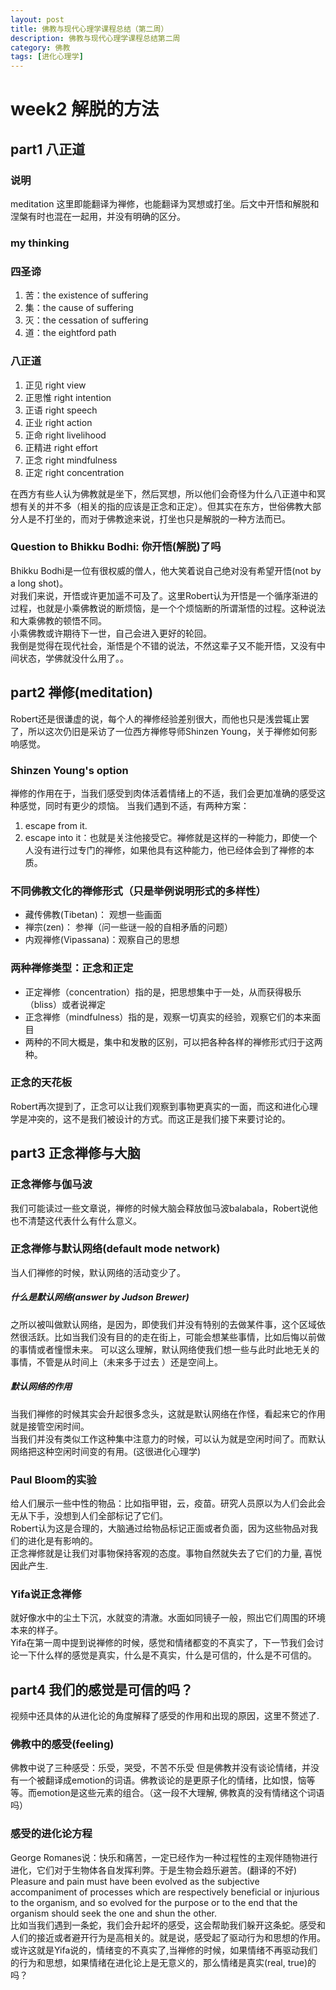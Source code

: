 ```yaml
---
layout: post
title: 佛教与现代心理学课程总结（第二周）
description: 佛教与现代心理学课程总结第二周
category: 佛教
tags: [进化心理学]
---
```


# week2 解脱的方法
## part1 八正道 

### 说明
meditation 这里即能翻译为禅修，也能翻译为冥想或打坐。后文中开悟和解脱和涅槃有时也混在一起用，并没有明确的区分。   

### my thinking 

### 四圣谛
1. 苦：the existence of suffering
2. 集：the cause of suffering
3. 灭：the cessation of suffering
4. 道：the eightford path

### 八正道
1. 正见 right view 
2. 正思惟 right intention
3. 正语 right speech
4. 正业 right action
5. 正命 right livelihood
6. 正精进 right effort
7. 正念 right mindfulness
8. 正定 right concentration

在西方有些人认为佛教就是坐下，然后冥想，所以他们会奇怪为什么八正道中和冥想有关的并不多（相关的指的应该是正念和正定）。但其实在东方，世俗佛教大部分人是不打坐的，而对于佛教途来说，打坐也只是解脱的一种方法而已。


### Question to Bhikku Bodhi: 你开悟(解脱)了吗
Bhikku Bodhi是一位有很权威的僧人，他大笑着说自己绝对没有希望开悟(not by a long shot)。  
对我们来说，开悟或许更加遥不可及了。这里Robert认为开悟是一个循序渐进的过程，也就是小乘佛教说的断烦恼，是一个个烦恼断的所谓渐悟的过程。这种说法和大乘佛教的顿悟不同。  
小乘佛教或许期待下一世，自己会进入更好的轮回。  
我倒是觉得在现代社会，渐悟是个不错的说法，不然这辈子又不能开悟，又没有中间状态，学佛就没什么用了。。

## part2 禅修(meditation)
Robert还是很谦虚的说，每个人的禅修经验差别很大，而他也只是浅尝辄止罢了，所以这次仍旧是采访了一位西方禅修导师Shinzen Young，关于禅修如何影响感觉。
### Shinzen Young's option
禅修的作用在于，当我们感受到肉体活着情绪上的不适，我们会更加准确的感受这种感觉，同时有更少的烦恼。
当我们遇到不适，有两种方案：   
1. escape from it.  
2. escape into it：也就是关注他接受它。禅修就是这样的一种能力，即使一个人没有进行过专门的禅修，如果他具有这种能力，他已经体会到了禅修的本质。

### 不同佛教文化的禅修形式（只是举例说明形式的多样性）
+ 藏传佛教(Tibetan)： 观想一些画面
+ 禅宗(zen)： 参禅（问一些谜一般的自相矛盾的问题）
+ 内观禅修(Vipassana)：观察自己的思想

### 两种禅修类型：正念和正定
+ 正定禅修（concentration）指的是，把思想集中于一处，从而获得极乐（bliss）或者说禅定
+ 正念禅修（mindfulness）指的是，观察一切真实的经验，观察它们的本来面目
+ 两种的不同大概是，集中和发散的区别，可以把各种各样的禅修形式归于这两种。

### 正念的天花板
Robert再次提到了，正念可以让我们观察到事物更真实的一面，而这和进化心理学是冲突的，这不是我们被设计的方式。而这正是我们接下来要讨论的。

## part3 正念禅修与大脑
### 正念禅修与伽马波
我们可能读过一些文章说，禅修的时候大脑会释放伽马波balabala，Robert说他也不清楚这代表什么有什么意义。

### 正念禅修与默认网络(default mode network)
当人们禅修的时候，默认网络的活动变少了。

##### 什么是默认网络(answer by Judson Brewer)
之所以被叫做默认网络，是因为，即使我们并没有特别的去做某件事，这个区域依然很活跃。比如当我们没有目的的走在街上，可能会想某些事情，比如后悔以前做的事情或者憧憬未来。
可以这么理解，默认网络使我们想一些与此时此地无关的事情，不管是从时间上（未来多于过去 ）还是空间上。

##### 默认网络的作用
当我们禅修的时候其实会升起很多念头，这就是默认网络在作怪，看起来它的作用就是接管空闲时间。  
当我们并没有类似工作这种集中注意力的时候，可以认为就是空闲时间了。而默认网络把这种空闲时间变的有用。(这很进化心理学) 

### Paul Bloom的实验
给人们展示一些中性的物品：比如指甲钳，云，疫苗。研究人员原以为人们会此会无从下手，没想到人们全部标记了它们。  
Robert认为这是合理的，大脑通过给物品标记正面或者负面，因为这些物品对我们的进化是有影响的。  
正念禅修就是让我们对事物保持客观的态度。事物自然就失去了它们的力量, 喜悦因此产生.

### Yifa说正念禅修
就好像水中的尘土下沉，水就变的清澈。水面如同镜子一般，照出它们周围的环境本来的样子。  
Yifa在第一周中提到说禅修的时候，感觉和情绪都变的不真实了，下一节我们会讨论一下什么样的感觉是真实，什么是不真实，什么是可信的，什么是不可信的。

## part4 我们的感觉是可信的吗？
视频中还具体的从进化论的角度解释了感受的作用和出现的原因，这里不赘述了.

### 佛教中的感受(feeling)
佛教中说了三种感受：乐受，哭受，不苦不乐受
但是佛教并没有谈论情绪，并没有一个被翻译成emotion的词语。佛教谈论的是更原子化的情绪，比如恨，恼等等。而emotion是这些元素的组合。（这一段不大理解, 佛教真的没有情绪这个词语吗）  

### 感受的进化论方程
George Romanes说：快乐和痛苦，一定已经作为一种过程性的主观伴随物进行进化，它们对于生物体各自发挥利弊。于是生物会趋乐避苦。(翻译的不好)  
Pleasure and pain must have been evolved as the subjective accompaniment of processes which are respectively beneficial or injurious to the organism, and so evolved for the purpose or to the end that the organism should seek the one and shun the other.  
比如当我们遇到一条蛇，我们会升起坏的感受，这会帮助我们躲开这条蛇。感受和人们的接近或者避开行为是高相关的。就是说，感受起了驱动行为和思想的作用。   
或许这就是Yifa说的，情绪变的不真实了,当禅修的时候，如果情绪不再驱动我们的行为和思想，如果情绪在进化论上是无意义的，那么情绪是真实(real, true)的吗？
